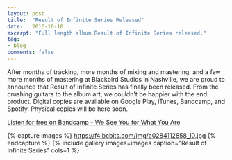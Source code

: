 ```yaml
---
layout: post
title:  "Result of Infinite Series Released"
date:   2016-10-10
excerpt: "Full length album Result of Infinite Series released."
tag:
- blog
comments: false
---
```


After months of tracking, more months of mixing and mastering, and a few more months of mastering at Blackbird Studios in Nashville,
we are proud to announce that Result of Infinite Series has finally been released. From the crushing guitars to the album art,
we couldn't be happier with the end product. Digital copies are available on Google Play, iTunes, Bandcamp, and Spotify. Physical
copies will be here soon.

[Listen for free on Bandcamp - We See You for What You Are](https://swallowthesky.bandcamp.com/album/result-of-infinite-series)

{% capture images %}
  https://f4.bcbits.com/img/a0284112858_10.jpg
{% endcapture %}
{% include gallery images=images caption="Result of Infinite Series" cols=1 %}
